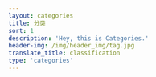 ```yaml
---
layout: categories
title: 分类
sort: 1
description: 'Hey, this is Categories.'
header-img: /img/header_img/tag.jpg
translate_title: classification
type: 'categories'
---
```

